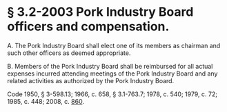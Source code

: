 # § 3.2-2003 Pork Industry Board officers and compensation.

<p>A. The Pork Industry Board shall elect one of its members as chairman and such other officers as deemed appropriate.</p><p>B. Members of the Pork Industry Board shall be reimbursed for all actual expenses incurred attending meetings of the Pork Industry Board and any related activities as authorized by the Pork Industry Board.</p><p>Code 1950, § 3-598.13; 1966, c. 658, § 3.1-763.7; 1978, c. 540; 1979, c. 72; 1985, c. 448; 2008, c. <a href='http://lis.virginia.gov/cgi-bin/legp604.exe?081+ful+CHAP0860'>860</a>.</p>